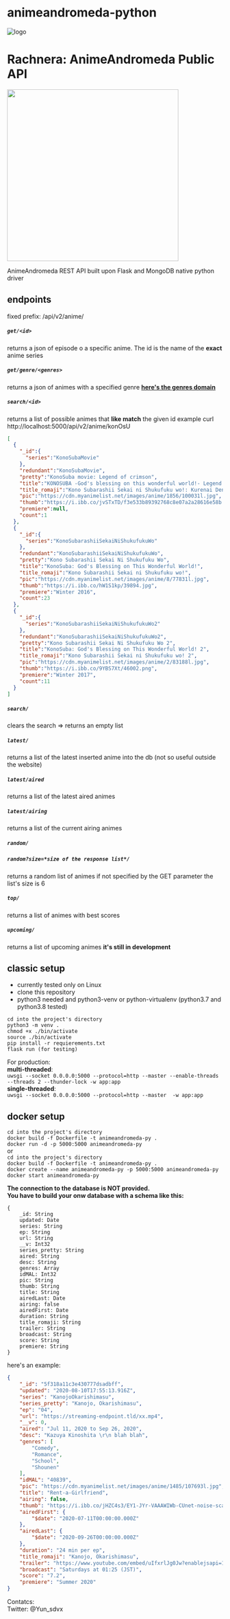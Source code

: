 # animeandromeda-python

![logo](https://www.animeandromeda.net/static/media/Illustration.23741024.webp)

# Rachnera: AnimeAndromeda Public API
<img src="https://i.ibb.co/z6FwkMV/rachnera.png" width="400">

AnimeAndromeda REST API built upon Flask and MongoDB native python driver

## endpoints
fixed prefix: /api/v2/anime/

##### `get/<id>`  
returns a json of episode o a specific anime.
The id is the name of the __exact__ anime series

##### `get/genre/<genres>` 
returns a json of animes with a specified genre
**[here's the genres domain](https://raw.githubusercontent.com/oppaoppai/animeandromeda-react/master/src/globals/domains.js)**

##### `search/<id>`
returns a list of possible animes that __like match__ the given id
example
curl http://localhost:5000/api/v2/anime/konOsU
```json
[
  {
    "_id":{
      "series":"KonoSubaMovie"
    },
    "redundant":"KonoSubaMovie",
    "pretty":"KonoSuba movie: Legend of crimson",
    "title":"KONOSUBA -God's blessing on this wonderful world!- Legend of Crimson",
    "title_romaji":"Kono Subarashii Sekai ni Shukufuku wo!: Kurenai Densetsu",
    "pic":"https://cdn.myanimelist.net/images/anime/1856/100031l.jpg",
    "thumb":"https://i.ibb.co/jvSTxTD/f3e533b89392768c8e07a2a28616e58b.jpg",
    "premiere":null,
    "count":1
  },
  {
    "_id":{
      "series":"KonoSubarashiiSekaiNiShukufukuWo"
    },
    "redundant":"KonoSubarashiiSekaiNiShukufukuWo",
    "pretty":"Kono Subarashii Sekai Ni Shukufuku Wo",
    "title":"KonoSuba: God's Blessing on This Wonderful World!",
    "title_romaji":"Kono Subarashii Sekai ni Shukufuku wo!",
    "pic":"https://cdn.myanimelist.net/images/anime/8/77831l.jpg",
    "thumb":"https://i.ibb.co/hW1S1kp/39894.jpg",
    "premiere":"Winter 2016",
    "count":23
  },
  {
    "_id":{
      "series":"KonoSubarashiiSekaiNiShukufukuWo2"
    },
    "redundant":"KonoSubarashiiSekaiNiShukufukuWo2",
    "pretty":"Kono Subarashii Sekai Ni Shukufuku Wo 2",
    "title":"KonoSuba: God's Blessing on This Wonderful World! 2",
    "title_romaji":"Kono Subarashii Sekai ni Shukufuku wo! 2",
    "pic":"https://cdn.myanimelist.net/images/anime/2/83188l.jpg",
    "thumb":"https://i.ibb.co/9YBS7Xt/46002.png",
    "premiere":"Winter 2017",
    "count":11
  }
]
```

##### `search/`
clears the search => returns an empty list

##### `latest/`
returns a list of the latest inserted anime into the db
(not so useful outside the website)

##### `latest/aired`
returns a list of the latest aired animes

##### `latest/airing`
returns a list of the current airing animes

##### `random/`
##### `random?size=*size of the response list*/`
returns a random list of animes
if not specified by the GET parameter the list's size is 6

##### `top/`
returns a list of animes with best scores

##### `upcoming/`
returns a list of upcoming animes
__it's still in development__

## classic setup
- currently tested only on Linux
- clone this repository
- python3 needed and python3-venv or python-virtualenv
  (python3.7 and python3.8 tested)

`cd into the project's directory`  
`python3 -m venv .`  
`chmod +x ./bin/activate`  
`source ./bin/activate`  
`pip install -r requierements.txt`  
`flask run (for testing)`  

For production:  
__multi-threaded__:  
`uwsgi --socket 0.0.0.0:5000
--protocol=http
   --master
   --enable-threads
   --threads 2
   --thunder-lock
   -w app:app`  
__single-threaded__:  
 `uwsgi --socket 0.0.0.0:5000
   --protocol=http
   --master 
   -w app:app`

## docker setup
`cd into the project's directory`  
`docker build -f Dockerfile -t animeandromeda-py .`  
`docker run -d -p 5000:5000 animeandromeda-py`  
or  
`cd into the project's directory`  
`docker build -f Dockerfile -t animeandromeda-py .`  
`docker create --name animeandromeda-py -p 5000:5000 animeandromeda-py`  
`docker start animeandromeda-py`  

__The connection to the database is NOT provided.__  
__You have to build your onw database with a schema like this:__
```
{
    _id: String
    updated: Date
    series: String
    ep: String
    url: String
    __v: Int32
    series_pretty: String
    aired: String
    desc: String
    genres: Array
    idMAL: Int32
    pic: String
    thumb: String
    title: String
    airedLast: Date
    airing: false
    airedFirst: Date
    duration: String
    title_romaji: String
    trailer: String
    broadcast: String
    score: String
    premiere: String
}
```
here's an example:
```json
{
    "_id": "5f318a11c3e430777dsadbff",
    "updated": "2020-08-10T17:55:13.916Z",
    "series": "KanojoOkarishimasu",
    "series_pretty": "Kanojo, Okarishimasu",
    "ep": "04",
    "url": "https://streaming-endpoint.tld/xx.mp4",
    "__v": 0,
    "aired": "Jul 11, 2020 to Sep 26, 2020",
    "desc": "Kazuya Kinoshita \r\n blah blah",
    "genres": [
        "Comedy",
        "Romance",
        "School",
        "Shounen"
    ],
    "idMAL": "40839",
    "pic": "https://cdn.myanimelist.net/images/anime/1485/107693l.jpg",
    "title": "Rent-a-Girlfriend",
    "airing": false,
    "thumb": "https://i.ibb.co/jHZC4s3/EY1-JYr-VAAAWIWb-CUnet-noise-scale-Level1-x2.jpg",
    "airedFirst": {
        "$date": "2020-07-11T00:00:00.000Z"
    },
    "airedLast": {
        "$date": "2020-09-26T00:00:00.000Z"
    },
    "duration": "24 min per ep",
    "title_romaji": "Kanojo, Okarishimasu",
    "trailer": "https://www.youtube.com/embed/uIfxrlJg0Jw?enablejsapi=1&wmode=opaque&autoplay=1",
    "broadcast": "Saturdays at 01:25 (JST)",
    "score": "7.2",
    "premiere": "Summer 2020"
}
```
Contatcs:  
Twitter: @Yun_sdvx
